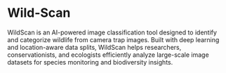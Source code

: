 # Wild-Scan

WildScan is an AI-powered image classification tool designed to identify and categorize wildlife from camera trap images. Built with deep learning and location-aware data splits, WildScan helps researchers, conservationists, and ecologists efficiently analyze large-scale image datasets for species monitoring and biodiversity insights.
